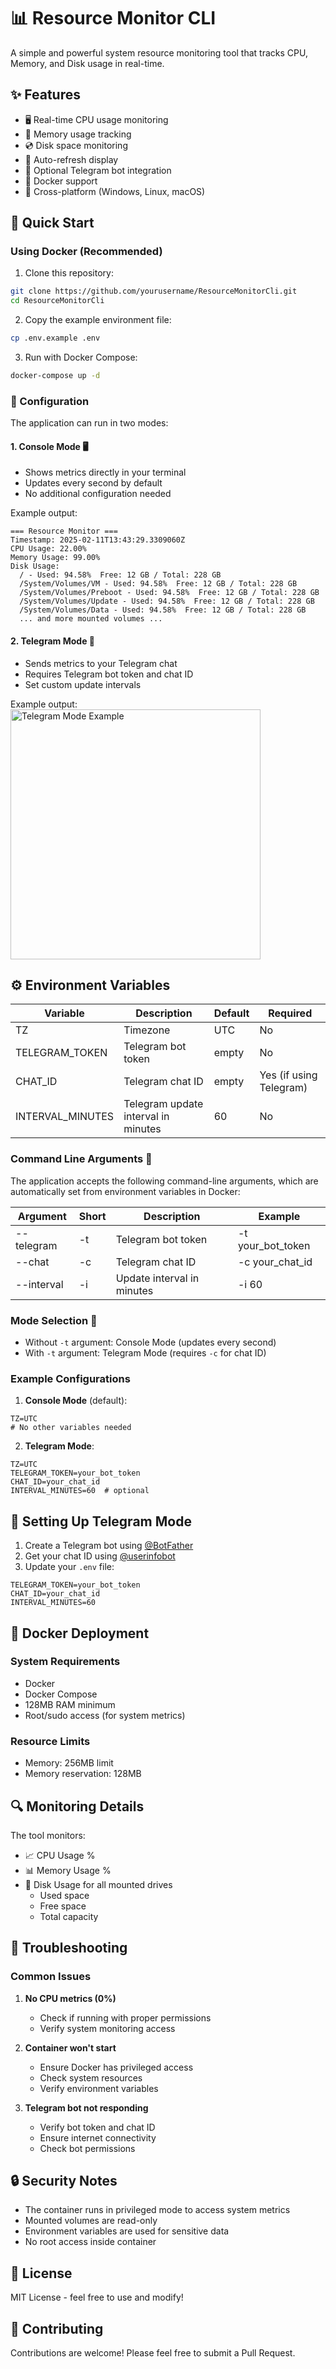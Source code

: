 # 📊 Resource Monitor CLI

A simple and powerful system resource monitoring tool that tracks CPU, Memory, and Disk usage in real-time.

## ✨ Features

- 🖥️ Real-time CPU usage monitoring
- 💾 Memory usage tracking
- 💿 Disk space monitoring
- 🔄 Auto-refresh display
- 📱 Optional Telegram bot integration
- 🐳 Docker support
- 🎯 Cross-platform (Windows, Linux, macOS)

## 🚀 Quick Start

### Using Docker (Recommended)

1. Clone this repository:
```bash
git clone https://github.com/yourusername/ResourceMonitorCli.git
cd ResourceMonitorCli
```

2. Copy the example environment file:
```bash
cp .env.example .env
```

3. Run with Docker Compose:
```bash
docker-compose up -d
```

### 🔧 Configuration

The application can run in two modes:

#### 1. Console Mode 🖥️
- Shows metrics directly in your terminal
- Updates every second by default
- No additional configuration needed

Example output:
```
=== Resource Monitor ===
Timestamp: 2025-02-11T13:43:29.3309060Z
CPU Usage: 22.00%
Memory Usage: 99.00%
Disk Usage:
  / - Used: 94.58%  Free: 12 GB / Total: 228 GB
  /System/Volumes/VM - Used: 94.58%  Free: 12 GB / Total: 228 GB
  /System/Volumes/Preboot - Used: 94.58%  Free: 12 GB / Total: 228 GB
  /System/Volumes/Update - Used: 94.58%  Free: 12 GB / Total: 228 GB
  /System/Volumes/Data - Used: 94.58%  Free: 12 GB / Total: 228 GB
  ... and more mounted volumes ...
```

#### 2. Telegram Mode 📱
- Sends metrics to your Telegram chat
- Requires Telegram bot token and chat ID
- Set custom update intervals

Example output:
<img src="telegram-mode.png" alt="Telegram Mode Example" style="max-width: 400px; width: 400px; height: auto;">

## ⚙️ Environment Variables

| Variable | Description | Default | Required |
|----------|-------------|---------|----------|
| TZ | Timezone | UTC | No |
| TELEGRAM_TOKEN | Telegram bot token | empty | No |
| CHAT_ID | Telegram chat ID | empty | Yes (if using Telegram) |
| INTERVAL_MINUTES | Telegram update interval in minutes | 60 | No |

### Command Line Arguments 🔧
The application accepts the following command-line arguments, which are automatically set from environment variables in Docker:

| Argument | Short | Description | Example |
|----------|-------|-------------|---------|
| --telegram | -t | Telegram bot token | -t your_bot_token |
| --chat | -c | Telegram chat ID | -c your_chat_id |
| --interval | -i | Update interval in minutes | -i 60 |

### Mode Selection 🔄
- Without `-t` argument: Console Mode (updates every second)
- With `-t` argument: Telegram Mode (requires `-c` for chat ID)

### Example Configurations

1. **Console Mode** (default):
```env
TZ=UTC
# No other variables needed
```

2. **Telegram Mode**:
```env
TZ=UTC
TELEGRAM_TOKEN=your_bot_token
CHAT_ID=your_chat_id
INTERVAL_MINUTES=60  # optional
```

## 📱 Setting Up Telegram Mode

1. Create a Telegram bot using [@BotFather](https://t.me/botfather)
2. Get your chat ID using [@userinfobot](https://t.me/userinfobot)
3. Update your `.env` file:
```env
TELEGRAM_TOKEN=your_bot_token
CHAT_ID=your_chat_id
INTERVAL_MINUTES=60
```

## 🐳 Docker Deployment

### System Requirements
- Docker
- Docker Compose
- 128MB RAM minimum
- Root/sudo access (for system metrics)

### Resource Limits
- Memory: 256MB limit
- Memory reservation: 128MB

## 🔍 Monitoring Details

The tool monitors:
- 📈 CPU Usage %
- 📊 Memory Usage %
- 💾 Disk Usage for all mounted drives
  - Used space
  - Free space
  - Total capacity

## 🛟 Troubleshooting

### Common Issues

1. **No CPU metrics (0%)**
   - Check if running with proper permissions
   - Verify system monitoring access

2. **Container won't start**
   - Ensure Docker has privileged access
   - Check system resources
   - Verify environment variables

3. **Telegram bot not responding**
   - Verify bot token and chat ID
   - Ensure internet connectivity
   - Check bot permissions

## 🔒 Security Notes

- The container runs in privileged mode to access system metrics
- Mounted volumes are read-only
- Environment variables are used for sensitive data
- No root access inside container

## 📝 License

MIT License - feel free to use and modify!

## 🤝 Contributing

Contributions are welcome! Please feel free to submit a Pull Request.
